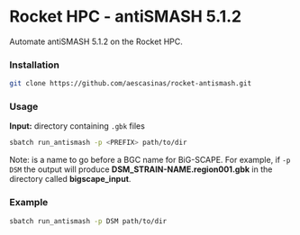 # Rocket HPC - antiSMASH 5.1.2
Automate antiSMASH 5.1.2 on the Rocket HPC.

### Installation
```sh
git clone https://github.com/aescasinas/rocket-antismash.git
```

### Usage
**Input:** directory containing `.gbk` files
```sh
sbatch run_antismash -p <PREFIX> path/to/dir
```
Note: <PREFIX> is a name to go before a BGC name for BiG-SCAPE. For example, if `-p DSM` the output will produce **DSM_STRAIN-NAME.region001.gbk** in the directory called **bigscape_input**.
### Example
```sh
sbatch run_antismash -p DSM path/to/dir
```

